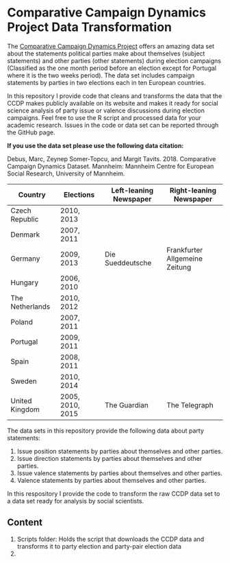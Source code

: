 # Comparative Campaign Dynamics Project Data Transformation

The [Comparative Campaign Dynamics Project](https://www.mzes.uni-mannheim.de/d7/en/datasets/comparative-campaign-dynamics-dataset) offers an amazing data set about the statements political parties make about themselves (subject statements) and other parties (other statements) during election campaigns (Classified as the one month period before an election except for Portugal where it is the two weeks period). The data set includes campaign statements by parties in two elections each in ten European countries. 

In this repository I provide code that cleans and transforms the data that the CCDP makes publicly available on its website and makes it ready for social science analysis of party issue or valence discussions during election campaigns. Feel free to use the R script and processed data for your academic research. Issues in the code or data set can be reported through the GitHub page. 

**If you use the data set please use the following data citation:**

Debus, Marc, Zeynep Somer-Topcu, and Margit Tavits. 2018. Comparative Campaign Dynamics Dataset. Mannheim: Mannheim Centre for European Social Research, University of Mannheim.


| Country  |  Elections | Left-leaning Newspaper  | Right-leaning Newspaper  |
|---|---|---|---|
|Czech Republic |2010, 2013 | | |
|Denmark |2007, 2011 | | |
|Germany |2009, 2013 | Die Sueddeutsche | Frankfurter Allgemeine Zeitung |
|Hungary  | 2006, 2010| | |
|The Netherlands  | 2010, 2012 | | |
|Poland | 2007, 2011 | | |
|Portugal | 2009, 2011 | | |
|Spain | 2008, 2011  | | |
|Sweden |2010, 2014 | | |
|United Kingdom | 2005, 2010, 2015 | The Guardian| The Telegraph |



The data sets in this repository provide the following data about party statements:
1. Issue position statements by parties about themselves and other parties.
2. Issue direction statements by parties about themselves and other parties.
3. Issue valence statements by parties about themselves and other parties.
4. Valence statements by parties about themselves and other parties.

In this respository I provide the code to transform the raw CCDP data set to a data set ready for analysis by social scientists. 

## Content
1. Scripts folder: Holds the script that downloads the CCDP data and transforms it to party election and party-pair election data 
2. 
